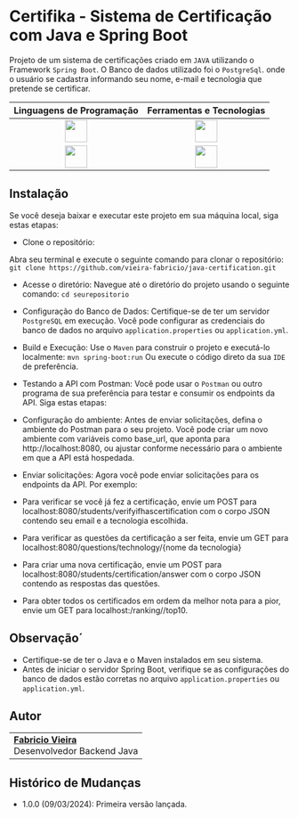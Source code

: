 # Certifika - Sistema de Certificação com Java e Spring Boot

Projeto de um sistema de certificações criado em `JAVA` utilizando o Framework `Spring Boot`. O Banco de dados utilizado foi o `PostgreSql`.
onde o usuário se cadastra informando seu nome, e-mail e tecnologia que pretende se certificar.

| Linguagens de Programação | Ferramentas e Tecnologias |
| :-----------------: | :-----------------------: |
| <img height="40" src="https://github.com/vieira-fabricio/java-certification/blob/my-new-branch/src/main/resources/assets/java.svg"> | <img height="40" src="https://github.com/vieira-fabricio/java-certification/blob/my-new-branch/src/main/resources/assets/intellij-ide.svg"> |
| <img height="40" src="https://github.com/vieira-fabricio/java-certification/blob/my-new-branch/src/main/resources/assets/spring.svg"> | <img height="40" src="https://github.com/vieira-fabricio/java-certification/blob/my-new-branch/src/main/resources/assets/postgresql.svg">  |


## Instalação

Se você deseja baixar e executar este projeto em sua máquina local, siga estas etapas:

- Clone o repositório:

Abra seu terminal e execute o seguinte comando para clonar o repositório:
```git clone https://github.com/vieira-fabricio/java-certification.git```

- Acesse o diretório:
Navegue até o diretório do projeto usando o seguinte comando:
```cd seurepositorio```

- Configuração do Banco de Dados:
Certifique-se de ter um servidor `PostgreSQL` em execução. Você pode configurar as credenciais do banco de dados no arquivo `application.properties` ou `application.yml`.

- Build e Execução:
Use o `Maven` para construir o projeto e executá-lo localmente:
```mvn spring-boot:run```
Ou execute o código direto da sua `IDE` de preferência.

- Testando a API com Postman:
Você pode usar o `Postman` ou outro programa de sua preferência para testar e consumir os endpoints da API. Siga estas etapas:

- Configuração do ambiente:
Antes de enviar solicitações, defina o ambiente do Postman para o seu projeto. Você pode criar um novo ambiente com variáveis como base_url, que aponta para http://localhost:8080, ou ajustar conforme necessário para o ambiente em que a API está hospedada.

- Enviar solicitações:
Agora você pode enviar solicitações para os endpoints da API. Por exemplo:
- Para verificar se você já fez a certificação, envie um POST para localhost:8080/students/verifyifhascertification com o corpo JSON contendo seu email e a tecnologia escolhida.
- Para verificar as questões da certificação a ser feita, envie um GET para localhost:8080/questions/technology/{nome da tecnologia}
- Para criar uma nova certificação, envie um POST para localhost:8080/students/certification/answer com o corpo JSON contendo as respostas das questões.
- Para obter todos os certificados em ordem da melhor nota para a pior, envie um GET para localhost:/ranking//top10.

## Observação´
- Certifique-se de ter o Java e o Maven instalados em seu sistema.
- Antes de iniciar o servidor Spring Boot, verifique se as configurações do banco de dados estão corretas no arquivo `application.properties` ou `application.yml`.

## Autor
<table>
  <tr>
    <td align="left">
      <a href="https://github.com/vieira-fabricio">
        <span><b>Fabricio Vieira</b></span>
      </a>
      <br>
      <span>Desenvolvedor Backend Java</span>
    </td>
  </tr>
</table>

## Histórico de Mudanças

- 1.0.0 (09/03/2024): Primeira versão lançada.
